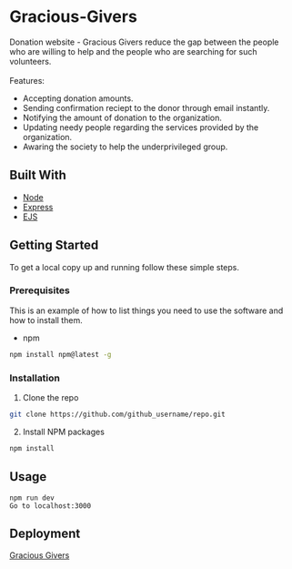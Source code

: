 # Gracious-Givers
Donation website - Gracious Givers reduce the gap between the people who are willing to help and the people who are searching for such volunteers.<br> <br>
Features:
- Accepting donation amounts.
- Sending confirmation reciept to the donor through email instantly.
- Notifying the amount of donation to the organization.
- Updating needy people regarding the services provided by the organization.
- Awaring the society to help the underprivileged group.

## Built With
- [Node](https://nodejs.org/en/)
- [Express](https://expressjs.com/)
- [EJS](https://ejs.co/)

<!-- GETTING STARTED -->

## Getting Started

To get a local copy up and running follow these simple steps.

### Prerequisites

This is an example of how to list things you need to use the software and how to install them.

- npm

```sh
npm install npm@latest -g
```

### Installation

1. Clone the repo

```sh
git clone https://github.com/github_username/repo.git
```

2. Install NPM packages

```sh
npm install
```

## Usage
```
npm run dev
Go to localhost:3000
```

## Deployment
<a href="https://gracious-givers.herokuapp.com/">Gracious Givers</a>
